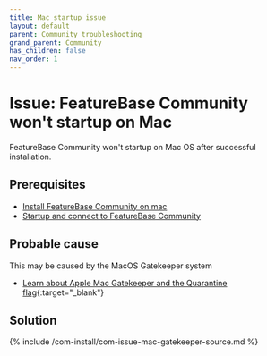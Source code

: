 ```yaml
---
title: Mac startup issue
layout: default
parent: Community troubleshooting
grand_parent: Community
has_children: false
nav_order: 1
---
```


# Issue: FeatureBase Community won't startup on Mac

FeatureBase Community won't startup on Mac OS after successful installation.

## Prerequisites

* [Install FeatureBase Community on mac](/docs/community/com-install-mac)
* [Startup and connect to FeatureBase Community](/docs/community/com-startup-connect)

## Probable cause

This may be caused by the MacOS Gatekeeper system
* [Learn about Apple Mac Gatekeeper and the Quarantine flag](https://support.apple.com/en-gb/HT202491 ){:target="_blank"}

## Solution

{% include /com-install/com-issue-mac-gatekeeper-source.md %}

